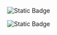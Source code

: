 ![Static Badge](https://img.shields.io/badge/Game%20HELIX_JUMP-grey?style=for-the-badge)

![Static Badge](https://img.shields.io/badge/version-2021.3.11f1-blue?style=for-the-badge&logo=unity)
